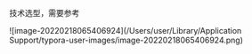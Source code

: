 技术选型，需要参考

![image-20220218065406924](/Users/user/Library/Application Support/typora-user-images/image-20220218065406924.png)